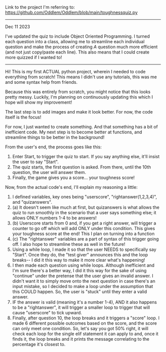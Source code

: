 Link to the project I'm referring to: https://github.com/Oddlem/Oddlem/blob/main/toughnessquiz.py

----------------------------------------------------------------------------------------------------------------------------------
Dec 11 2023

I've updated the quiz to include Object Oriented Programming. I turned each question into a class, allowing me to streamline each individual question and make the process of creating _A_ question much more efficient (and not just copy/paste each line). This also means that I could create more quizzed if I wanted to! 

----------------------------------------------------------------------------------------------------------------------------------

Hi! This is my first ACTUAL python project, wherein I needed to code everything from scratch! This means I didn't use any tutorials, this was me and some syntax help from friends.

Because this was entirely from scratch, you might notice that this looks pretty messy. Luckily, I'm planning on continuously updating this which I hope will show my improvement! 

The last step is to add images and make it look better. For now, the code itself is the focus!

For now, I just wanted to create something. And that something has a bit of inefficient code. My next step is to become better at functions, and streamline things to be better in the background!

From the user's end, the process goes like this:
1. Enter Start, to trigger the quiz to start. If you say anything else, it'll insist the user to say "Start".
2. The quiz starts, the first question is asked. From there, until the 10th question, the user will answer them.
3. Finally, the game gives you a score... your toughness score!


Now, from the actual code's end, I'll explain my reasoning a little:
1. I defined variables, key ones being "userscore", "rightanswer(1,2,3,4)", and "quizanswers". 
2. (a) It doesn't seem like much at first, but quizanswers is what allows the quiz to run smoothly in the scenario that a user says something else; it allows ONLY numbers 1-4 to be answers!
3. (b) Userscore starts from 0 and, if you get a right answer, will trigger a counter to go off which will add ONLY under this condition. This gives your toughness score at the end! This I plan on turning into a function
4. (c) The "rightanswer" variables are a part of syntax of this trigger going off. I also hope to streamline these as well in the future!
5. Using a while loop, I made it so that the user NEEDS to specifically say "Start". Once they do, the "test giver" announces this and the loop breaks-- I did it this way to make it more clear what's happening!
6. I then made each question using while loops. Although inefficient and I'm sure there's a better way, I did it this way for the sake of using "continue" under the pretense that the user gives an invalid answer. I didn't want it to simply move onto the next question in case there's an input mistake, so I decided to make a loop under the assumption that this COULD happen. So, the user is "stuck" until they enter a valid answer. 
7. IF the answer is valid (meaning it's a number 1-4), AND it also happens to be a "rightanswer", it will trigger a smaller loop to trigger that will cause "userscore" to tick upward.  
8. Finally, after question 10, the loop breaks and it triggers a "score" loop. I made 6 different possible outcomes based on the score, and the score can only meet one condition. So, let's say you got 50% right, it will check each loop for the single elif statement it can apply to and, once it finds it, the loop breaks and it prints the message correlating to the percentage it's closest to.
